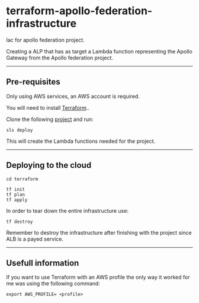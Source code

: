 # terraform-apollo-federation-infrastructure
Iac for apollo federation project.

Creating a ALP that has as target a Lambda function representing the Apollo Gateway from the Apollo federation project. 

--------------------------------
## Pre-requisites

Only using AWS services, an AWS account is required.

You will need to install [Terraform](https://learn.hashicorp.com/tutorials/terraform/install-cli)..

Clone the following [project]("https://github.com/inktense/apollo-federation) and run:

```
sls deploy
```

This will create the Lambda functions needed for the project.

---------------------------------------------------------------
## Deploying to the cloud

```
cd terraform 

tf init 
tf plan 
tf apply
```
In order to tear down the entire infrastructure use:
```
tf destroy
```

Remember to destroy the infrastructure after finishing with the project since ALB is a payed service.

---------------------------------------------------------------
## Usefull information

If you want to use Terraform with an AWS profile the only way it worked for me was using the following command:

```
export AWS_PROFILE= <profile>
```
